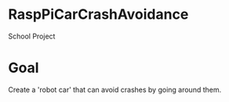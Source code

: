 # RaspPiCarCrashAvoidance
School Project

# Goal
Create a 'robot car' that can avoid crashes by going around them.

